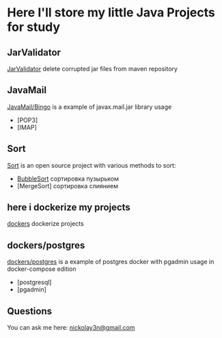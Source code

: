 # Here I'll store my little Java Projects for study

## JarValidator

[JarValidator](https://github.com/nickolay3n/java/tree/master/JarValidator) delete corrupted jar files from maven repository


## JavaMail

[JavaMail/Bingo](https://github.com/nickolay3n/java/tree/master/JavaMail/Bingo) is a example of javax.mail.jar library usage

+ [POP3]
+ [IMAP]

## Sort

[Sort](https://github.com/nickolay3n/java/tree/master/Sort/BubbleSort)  is an open source project with various methods to sort:

+ [BubbleSort](https://github.com/nickolay3n/java/tree/master/Sort/BubbleSort) сортировка пузырьком
+ [MergeSort] сортировка слиянием

## here i dockerize my projects

[dockers](https://github.com/nickolay3n/java/tree/master/dockers) dockerize projects

## dockers/postgres

[dockers/postgres](https://github.com/nickolay3n/java/tree/master/dockers/postgres) is a example of postgres docker with pgadmin usage in docker-compose edition

+ [postgresql]
+ [pgadmin]


## Questions

You can ask me here: nickolay3n@gmail.com
